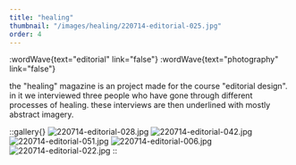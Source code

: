 ```yaml
---
title: "healing"
thumbnail: "/images/healing/220714-editorial-025.jpg"
order: 4
---
```


:wordWave{text="editorial" link="false"}
:wordWave{text="photography" link="false"}

the "healing" magazine is an project made for the course "editorial design". in it we interviewed three people who have gone through different processes of healing. these interviews are then underlined with mostly abstract imagery.

::gallery{}
![220714-editorial-028.jpg](/images/healing/220714-editorial-028.jpg)
![220714-editorial-042.jpg](/images/healing/220714-editorial-042.jpg)
![220714-editorial-051.jpg](/images/healing/220714-editorial-051.jpg)
![220714-editorial-006.jpg](/images/healing/220714-editorial-006.jpg)
![220714-editorial-022.jpg](/images/healing/220714-editorial-022.jpg)
::
